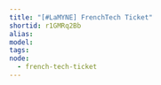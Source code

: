 ```yaml
---
title: "[#LaMYNE] FrenchTech Ticket"
shortid: r1GMRq2Bb
alias:
model:
tags:
node: 
  - french-tech-ticket
---
```


